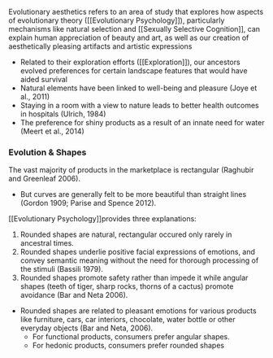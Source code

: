 Evolutionary aesthetics refers to an area of study that explores how aspects of evolutionary theory ([[Evolutionary Psychology]]), particularly mechanisms like natural selection and [[Sexually Selective Cognition]], can explain human appreciation of beauty and art, as well as our creation of aesthetically pleasing artifacts and artistic expressions

- Related to their exploration efforts ([[Exploration]]), our ancestors evolved preferences for certain landscape features that would have aided survival  
- Natural elements have been linked to well-being and pleasure (Joye et al., 2011)  
- Staying in a room with a view to nature leads to better health outcomes in hospitals (Ulrich, 1984)  
- The preference for shiny products as a result of an innate need for water (Meert et al., 2014)


### Evolution & Shapes
The vast majority of products in the marketplace is rectangular (Raghubir and Greenleaf 2006).  
- But curves are generally felt to be more beautiful than straight lines (Gordon 1909; Parise and Spence 2012).  

[[Evolutionary Psychology]]provides three explanations:  
1. Rounded shapes are natural, rectangular occured only rarely in ancestral times.  
2. Rounded shapes underlie positive facial expressions of emotions, and convey semantic meaning without the need for thorough processing of the stimuli (Bassili 1979).  
3. Rounded shapes promote safety rather than impede it while angular shapes (teeth of tiger, sharp rocks, thorns of a cactus) promote avoidance (Bar and Neta 2006).

- Rounded shapes are related to pleasant emotions for various products like furniture, cars, car interiors, chocolate, water bottle or other everyday objects (Bar and Neta, 2006).  
	- For functional products, consumers prefer angular shapes.  
	- For hedonic products, consumers prefer rounded shapes

